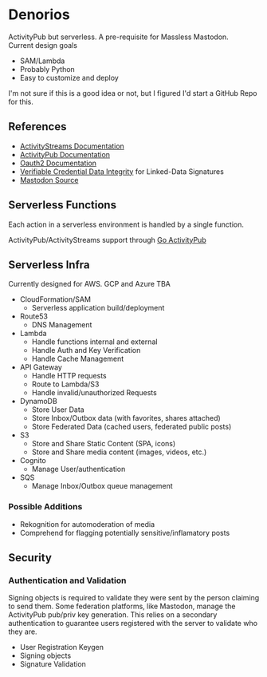 # Denorios
ActivityPub but serverless. A pre-requisite for Massless Mastodon.  
Current design goals 
- SAM/Lambda
- Probably Python
- Easy to customize and deploy

I'm not sure if this is a good idea or not, but I figured I'd start a GitHub Repo for this.
## References
- [ActivityStreams Documentation](https://www.w3.org/ns/activitystreams)
- [ActivityPub Documentation](https://www.w3.org/TR/activitypub/)
- [Oauth2 Documentation](https://oauth.net/2/)
- [Verifiable Credential Data Integrity](https://w3c.github.io/vc-data-integrity/) for Linked-Data Signatures
- [Mastodon Source](https://github.com/mastodon/mastodon/tree/main)

## Serverless Functions
Each action in a serverless environment is handled by a single function. 

ActivityPub/ActivityStreams support through [Go ActivityPub](https://github.com/go-ap/activitypub)

## Serverless Infra
Currently designed for AWS. GCP and Azure TBA
- CloudFormation/SAM
  - Serverless application build/deployment
- Route53 
  - DNS Management
- Lambda 
  - Handle functions internal and external
  - Handle Auth and Key Verification
  - Handle Cache Management
- API Gateway
  - Handle HTTP requests
  - Route to Lambda/S3
  - Handle invalid/unauthorized Requests
- DynamoDB
  - Store User Data
  - Store Inbox/Outbox data (with favorites, shares attached)
  - Store Federated Data (cached users, federated public posts)
- S3
  - Store and Share Static Content (SPA, icons)
  - Store and Share media content (images, videos, etc.)
- Cognito
  - Manage User/authentication
- SQS 
  - Manage Inbox/Outbox queue management 
### Possible Additions
- Rekognition for automoderation of media
- Comprehend for flagging potentially sensitive/inflamatory posts

## Security
### Authentication and Validation
Signing objects is required to validate they were sent by the person claiming to send them.
Some federation platforms, like Mastodon, manage the ActivityPub pub/priv key generation. 
This relies on a secondary authentication to guarantee users registered with the server to validate who they are.

- User Registration Keygen
- Signing objects
- Signature Validation
